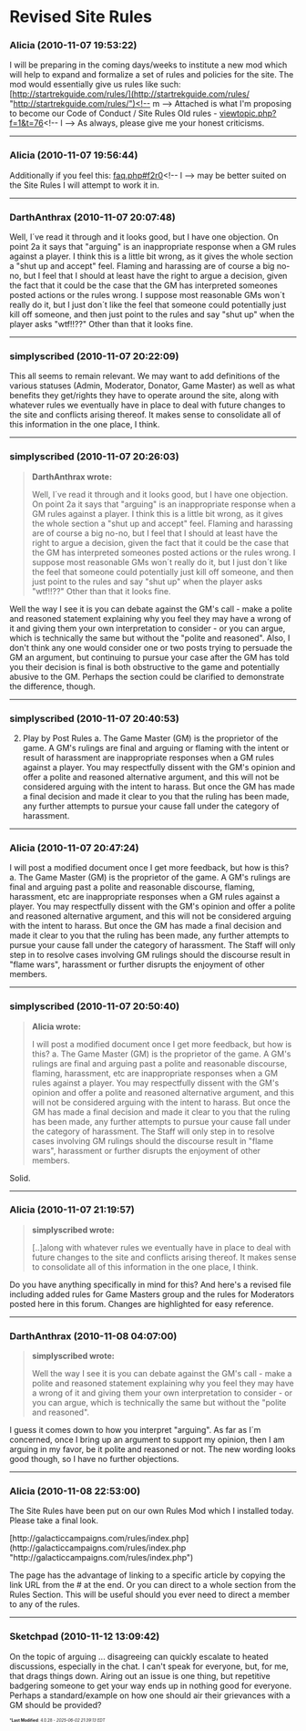 # Revised Site Rules

### **Alicia** (2010-11-07 19:53:22)

I will be preparing in the coming days/weeks to institute a new mod which will help to expand and formalize a set of rules and policies for the site.
The mod would essentially give us rules like such: <!-- m -->[http://startrekguide.com/rules/](http://startrekguide.com/rules/ "http://startrekguide.com/rules/")<!-- m -->
Attached is what I'm proposing to become our Code of Conduct / Site Rules
Old rules - <!-- l -->[viewtopic.php?f=1&amp;t=76](http://galacticcampaigns.com/forum/viewtopic.php?f=1&t=76 "http://galacticcampaigns.com/forum/viewtopic.php?f=1&t=76")<!-- l -->
As always, please give me your honest criticisms.

---

### **Alicia** (2010-11-07 19:56:44)

Additionally if you feel this: <!-- l -->[faq.php#f2r0](http://galacticcampaigns.com/forum/faq.php#f2r0 "http://galacticcampaigns.com/forum/faq.php#f2r0")<!-- l --> may be better suited on the Site Rules I will attempt to work it in.

---

### **DarthAnthrax** (2010-11-07 20:07:48)

Well, I´ve read it through and it looks good, but I have one objection.
On point 2a it says that "arguing" is an inappropriate response when a GM rules against a player. I think this is a little bit wrong, as it gives the whole section a "shut up and accept" feel. Flaming and harassing are of course a big no-no, but I feel that I should at least have the right to argue a decision, given the fact that it could be the case that the GM has interpreted someones posted actions or the rules wrong.
I suppose most reasonable GMs won´t really do it, but I just don´t like the feel that someone could potentially just kill off someone, and then just point to the rules and say "shut up" when the player asks "wtf!!??"
Other than that it looks fine.

---

### **simplyscribed** (2010-11-07 20:22:09)

This all seems to remain relevant. We may want to add definitions of the various statuses (Admin, Moderator, Donator, Game Master) as well as what benefits they get/rights they have to operate around the site, along with whatever rules we eventually have in place to deal with future changes to the site and conflicts arising thereof. It makes sense to consolidate all of this information in the one place, I think.

---

### **simplyscribed** (2010-11-07 20:26:03)

> **DarthAnthrax wrote:**
>
> Well, I´ve read it through and it looks good, but I have one objection.
> On point 2a it says that &quot;arguing&quot; is an inappropriate response when a GM rules against a player. I think this is a little bit wrong, as it gives the whole section a &quot;shut up and accept&quot; feel. Flaming and harassing are of course a big no-no, but I feel that I should at least have the right to argue a decision, given the fact that it could be the case that the GM has interpreted someones posted actions or the rules wrong.
> I suppose most reasonable GMs won´t really do it, but I just don´t like the feel that someone could potentially just kill off someone, and then just point to the rules and say &quot;shut up&quot; when the player asks &quot;wtf!!??&quot;
> Other than that it looks fine.

Well the way I see it is you can debate against the GM's call - make a polite and reasoned statement explaining why you feel they may have a wrong of it and giving them your own interpretation to consider - or you can argue, which is technically the same but without the "polite and reasoned".
Also, I don't think any one would consider one or two posts trying to persuade the GM an argument, but continuing to pursue your case after the GM has told you their decision is final is both obstructive to the game and potentially abusive to the GM.
Perhaps the section could be clarified to demonstrate the difference, though.

---

### **simplyscribed** (2010-11-07 20:40:53)

2. Play by Post Rules
a. The Game Master (GM) is the proprietor of the game. A GM's rulings are final and arguing or flaming with the intent or result of harassment are inappropriate responses when a GM rules against a player. You may respectfully dissent with the GM's opinion and offer a polite and reasoned alternative argument, and this will not be considered arguing with the intent to harass. But once the GM has made a final decision and made it clear to you that the ruling has been made, any further attempts to pursue your cause fall under the category of harassment.

---

### **Alicia** (2010-11-07 20:47:24)

I will post a modified document once I get more feedback, but how is this?
a. The Game Master (GM) is the proprietor of the game. A GM's rulings are final and arguing past a polite and reasonable discourse, flaming, harassment, etc are inappropriate responses when a GM rules against a player. You may respectfully dissent with the GM's opinion and offer a polite and reasoned alternative argument, and this will not be considered arguing with the intent to harass. But once the GM has made a final decision and made it clear to you that the ruling has been made, any further attempts to pursue your cause fall under the category of harassment. The Staff will only step in to resolve cases involving GM rulings should the discourse result in "flame wars", harassment or further disrupts the enjoyment of other members.

---

### **simplyscribed** (2010-11-07 20:50:40)

> **Alicia wrote:**
>
> I will post a modified document once I get more feedback, but how is this?
> a. The Game Master (GM) is the proprietor of the game. A GM&#39;s rulings are final and arguing past a polite and reasonable discourse, flaming, harassment, etc are inappropriate responses when a GM rules against a player. You may respectfully dissent with the GM&#39;s opinion and offer a polite and reasoned alternative argument, and this will not be considered arguing with the intent to harass. But once the GM has made a final decision and made it clear to you that the ruling has been made, any further attempts to pursue your cause fall under the category of harassment. The Staff will only step in to resolve cases involving GM rulings should the discourse result in &quot;flame wars&quot;, harassment or further disrupts the enjoyment of other members.

Solid.

---

### **Alicia** (2010-11-07 21:19:57)

> **simplyscribed wrote:**
>
> [..]along with whatever rules we eventually have in place to deal with future changes to the site and conflicts arising thereof. It makes sense to consolidate all of this information in the one place, I think.

Do you have anything specifically in mind for this?
And here's a revised file including added rules for Game Masters group and the rules for Moderators posted here in this forum. Changes are highlighted for easy reference.

---

### **DarthAnthrax** (2010-11-08 04:07:00)

> **simplyscribed wrote:**
>
> Well the way I see it is you can debate against the GM&#39;s call - make a polite and reasoned statement explaining why you feel they may have a wrong of it and giving them your own interpretation to consider - or you can argue, which is technically the same but without the &quot;polite and reasoned&quot;.

I guess it comes down to how you interpret "arguing". As far as I´m concerned, once I bring up an argument to support my opinion, then I am arguing in my favor, be it polite and reasoned or not.
The new wording looks good though, so I have no further objections.

---

### **Alicia** (2010-11-08 22:53:00)

The Site Rules have been put on our own Rules Mod which I installed today. Please take a final look.
<!-- m -->[http://galacticcampaigns.com/rules/index.php](http://galacticcampaigns.com/rules/index.php "http://galacticcampaigns.com/rules/index.php")<!-- m -->
The page has the advantage of linking to a specific article by copying the link URL from the # at the end. Or you can direct to a whole section from the Rules Section. This will be useful should you ever need to direct a member to any of the rules.

---

### **Sketchpad** (2010-11-12 13:09:42)

On the topic of arguing ... disagreeing can quickly escalate to heated discussions, especially in the chat. I can't speak for everyone, but, for me, that drags things down. Airing out an issue is one thing, but repetitive badgering someone to get your way ends up in nothing good for everyone. Perhaps a standard/example on how one should air their grievances with a GM should be provided?



<span style="font-size: 0.5em;">***Last Modified**: 4.0.28 - *2025-06-02 21:39:13 EDT*</span>